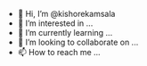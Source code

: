 - 👋 Hi, I’m @kishorekamsala
- 👀 I’m interested in ...
- 🌱 I’m currently learning ...
- 💞️ I’m looking to collaborate on ...
- 📫 How to reach me ...

<!---
kishorekamsala/kishorekamsala is a ✨ special ✨ repository because its `README.md` (this file) appears on your GitHub profile.
You can click the Preview link to take a look at your changes.
--->
